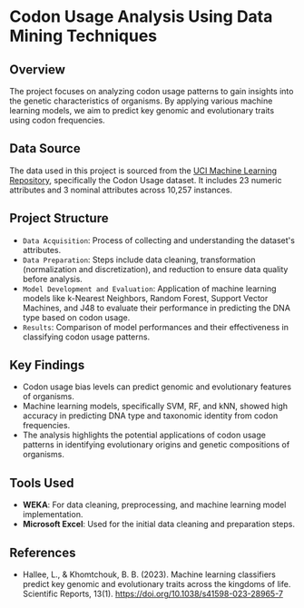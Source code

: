 # Codon Usage Analysis Using Data Mining Techniques

## Overview

The project focuses on analyzing codon usage patterns to gain insights into the genetic characteristics of organisms. By applying various machine learning models, we aim to predict key genomic and evolutionary traits using codon frequencies.

## Data Source

The data used in this project is sourced from the [UCI Machine Learning Repository](https://archive.ics.uci.edu/ml/index.php), specifically the Codon Usage dataset. It includes 23 numeric attributes and 3 nominal attributes across 10,257 instances.

## Project Structure

- `Data Acquisition`: Process of collecting and understanding the dataset's attributes.
- `Data Preparation`: Steps include data cleaning, transformation (normalization and discretization), and reduction to ensure data quality before analysis.
- `Model Development and Evaluation`: Application of machine learning models like k-Nearest Neighbors, Random Forest, Support Vector Machines, and J48 to evaluate their performance in predicting the DNA type based on codon usage.
- `Results`: Comparison of model performances and their effectiveness in classifying codon usage patterns.

## Key Findings

- Codon usage bias levels can predict genomic and evolutionary features of organisms.
- Machine learning models, specifically SVM, RF, and kNN, showed high accuracy in predicting DNA type and taxonomic identity from codon frequencies.
- The analysis highlights the potential applications of codon usage patterns in identifying evolutionary origins and genetic compositions of organisms.

## Tools Used

- **WEKA**: For data cleaning, preprocessing, and machine learning model implementation.
- **Microsoft Excel**: Used for the initial data cleaning and preparation steps.

## References

- Hallee, L., & Khomtchouk, B. B. (2023). Machine learning classifiers predict key genomic and evolutionary traits across the kingdoms of life. Scientific Reports, 13(1). https://doi.org/10.1038/s41598-023-28965-7
